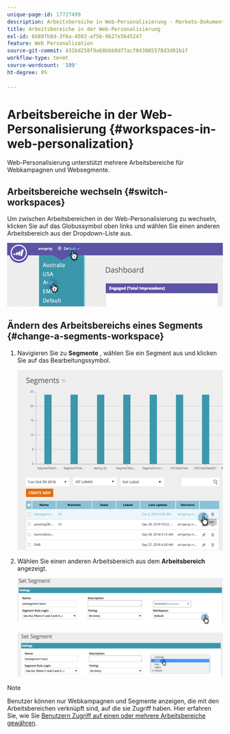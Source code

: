 ```yaml
---
unique-page-id: 17727499
description: Arbeitsbereiche in Web-Personalisierung - Marketo-Dokumente - Produktdokumentation
title: Arbeitsbereiche in der Web-Personalisierung
exl-id: 6b80fb8d-3f6a-4503-af5b-9627e5645247
feature: Web Personalization
source-git-commit: 431bd258f9a68bbb9df7acf043085578d3d91b1f
workflow-type: tm+mt
source-wordcount: '109'
ht-degree: 0%

---
```


# Arbeitsbereiche in der Web-Personalisierung {#workspaces-in-web-personalization}

Web-Personalisierung unterstützt mehrere Arbeitsbereiche für Webkampagnen und Websegmente.

## Arbeitsbereiche wechseln {#switch-workspaces}

Um zwischen Arbeitsbereichen in der Web-Personalisierung zu wechseln, klicken Sie auf das Globussymbol oben links und wählen Sie einen anderen Arbeitsbereich aus der Dropdown-Liste aus.

![](assets/ss7.png)

## Ändern des Arbeitsbereichs eines Segments {#change-a-segments-workspace}

1. Navigieren Sie zu **Segmente** , wählen Sie ein Segment aus und klicken Sie auf das Bearbeitungssymbol.

   ![](assets/ss4.png)

1. Wählen Sie einen anderen Arbeitsbereich aus dem **Arbeitsbereich** angezeigt.

   ![](assets/ss6.png)

   ![](assets/ss5.png)

>[!NOTE]
>
>Benutzer können nur Webkampagnen und Segmente anzeigen, die mit den Arbeitsbereichen verknüpft sind, auf die sie Zugriff haben. Hier erfahren Sie, wie Sie [Benutzern Zugriff auf einen oder mehrere Arbeitsbereiche gewähren](/help/marketo/product-docs/administration/workspaces-and-person-partitions/allow-user-access-to-a-workspace.md).
